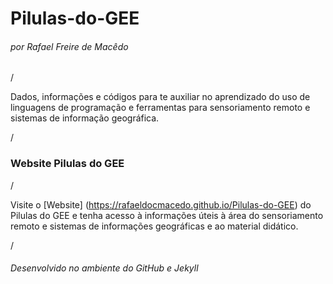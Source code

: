 # Pilulas-do-GEE

###### por Rafael Freire de Macêdo

/

Dados, informações e códigos para te auxiliar no aprendizado do uso de linguagens de programação e ferramentas para sensoriamento remoto e sistemas de informação geográfica.

/

### Website Pilulas do GEE

/

Visite o [Website] (https://rafaeldocmacedo.github.io/Pilulas-do-GEE) do Pilulas do GEE e tenha acesso à informações úteis à área do sensoriamento remoto e sistemas de informações geográficas e ao material didático.

/

###### Desenvolvido no ambiente do GitHub e Jekyll
